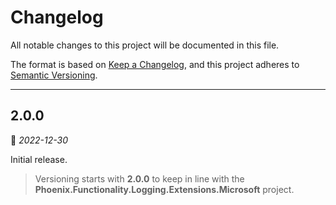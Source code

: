 # Changelog

All notable changes to this project will be documented in this file.

The format is based on [Keep a Changelog](https://keepachangelog.com/en/1.0.0/), and this project adheres to [Semantic Versioning](https://semver.org/spec/v2.0.0.html).
___

## 2.0.0

:calendar: _2022-12-30_

Initial release.

>   Versioning starts with **2.0.0** to keep in line with the **Phoenix.Functionality.Logging.Extensions.Microsoft** project.